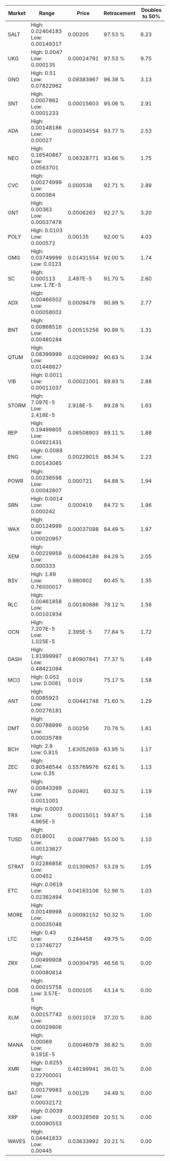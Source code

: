 | Market | Range | Price| Retracement | Doubles to 50% |
| --- | --- | --- | --- | --- |
| SALT | High: 0.02404183<br />Low: 0.00149317 | 0.00205 | 97.53 % | 6.23 |
| UKG | High: 0.0047<br />Low: 0.000135 | 0.00024791 | 97.53 % | 9.75 |
| GNO | High: 0.51<br />Low: 0.07822962 | 0.09383967 | 96.38 % | 3.13 |
| SNT | High: 0.0007862<br />Low: 0.0001233 | 0.00015603 | 95.06 % | 2.91 |
| ADA | High: 0.00148186<br />Low: 0.00027 | 0.00034554 | 93.77 % | 2.53 |
| NEO | High: 0.16540867<br />Low: 0.0563701 | 0.06328771 | 93.66 % | 1.75 |
| CVC | High: 0.00274999<br />Low: 0.000364 | 0.000538 | 92.71 % | 2.89 |
| GNT | High: 0.00363<br />Low: 0.00037478 | 0.0006263 | 92.27 % | 3.20 |
| POLY | High: 0.0103<br />Low: 0.000572 | 0.00135 | 92.00 % | 4.03 |
| OMG | High: 0.03749999<br />Low: 0.0123 | 0.01431554 | 92.00 % | 1.74 |
| SC | High: 0.000113<br />Low: 1.7E-5 | 2.497E-5 | 91.70 % | 2.60 |
| ADX | High: 0.00466502<br />Low: 0.00058002 | 0.0009479 | 90.99 % | 2.77 |
| BNT | High: 0.00868516<br />Low: 0.00480284 | 0.00515256 | 90.99 % | 1.31 |
| QTUM | High: 0.08399999<br />Low: 0.01448827 | 0.02099992 | 90.63 % | 2.34 |
| VIB | High: 0.0011<br />Low: 0.00011037 | 0.00021001 | 89.93 % | 2.88 |
| STORM | High: 7.097E-5<br />Low: 2.416E-5 | 2.918E-5 | 89.28 % | 1.63 |
| REP | High: 0.19499805<br />Low: 0.04921431 | 0.06508903 | 89.11 % | 1.88 |
| ENG | High: 0.0088<br />Low: 0.00143085 | 0.00229015 | 88.34 % | 2.23 |
| POWR | High: 0.00236598<br />Low: 0.00042807 | 0.000721 | 84.88 % | 1.94 |
| SRN | High: 0.0014<br />Low: 0.000242 | 0.000419 | 84.72 % | 1.96 |
| WAX | High: 0.00124999<br />Low: 0.00020957 | 0.00037098 | 84.49 % | 1.97 |
| XEM | High: 0.00229959<br />Low: 0.000333 | 0.00064189 | 84.29 % | 2.05 |
| BSV | High: 1.89<br />Low: 0.76000017 | 0.980902 | 80.45 % | 1.35 |
| RLC | High: 0.00461858<br />Low: 0.00101934 | 0.00180686 | 78.12 % | 1.56 |
| OCN | High: 7.207E-5<br />Low: 1.025E-5 | 2.395E-5 | 77.84 % | 1.72 |
| DASH | High: 1.91999997<br />Low: 0.48421094 | 0.80907841 | 77.37 % | 1.49 |
| MCO | High: 0.052<br />Low: 0.0081 | 0.019 | 75.17 % | 1.58 |
| ANT | High: 0.0085923<br />Low: 0.00276181 | 0.00441748 | 71.60 % | 1.29 |
| DMT | High: 0.00788999<br />Low: 0.00035789 | 0.00256 | 70.76 % | 1.61 |
| BCH | High: 2.9<br />Low: 0.915 | 1.63052659 | 63.95 % | 1.17 |
| ZEC | High: 0.90546544<br />Low: 0.35 | 0.55769976 | 62.61 % | 1.13 |
| PAY | High: 0.00843399<br />Low: 0.0011001 | 0.00401 | 60.32 % | 1.19 |
| TRX | High: 0.0003<br />Low: 4.965E-5 | 0.00015011 | 59.87 % | 1.16 |
| TUSD | High: 0.018001<br />Low: 0.00123627 | 0.00877985 | 55.00 % | 1.10 |
| STRAT | High: 0.02286858<br />Low: 0.00452 | 0.01309057 | 53.29 % | 1.05 |
| ETC | High: 0.0619<br />Low: 0.02362494 | 0.04163106 | 52.96 % | 1.03 |
| MORE | High: 0.00149998<br />Low: 0.00035048 | 0.00092152 | 50.32 % | 1.00 |
| LTC | High: 0.43<br />Low: 0.13746727 | 0.284458 | 49.75 % | 0.00 |
| ZRX | High: 0.00499908<br />Low: 0.00080814 | 0.00304795 | 46.56 % | 0.00 |
| DGB | High: 0.00015758<br />Low: 3.57E-5 | 0.000105 | 43.14 % | 0.00 |
| XLM | High: 0.00157743<br />Low: 0.00029906 | 0.0011019 | 37.20 % | 0.00 |
| MANA | High: 0.00069<br />Low: 9.191E-5 | 0.00046979 | 36.82 % | 0.00 |
| XMR | High: 0.6255<br />Low: 0.22700001 | 0.48199941 | 36.01 % | 0.00 |
| BAT | High: 0.00179983<br />Low: 0.00032172 | 0.00129 | 34.49 % | 0.00 |
| XRP | High: 0.0039<br />Low: 0.00090553 | 0.00328569 | 20.51 % | 0.00 |
| WAVES | High: 0.04441833<br />Low: 0.00445 | 0.03633992 | 20.21 % | 0.00 |
